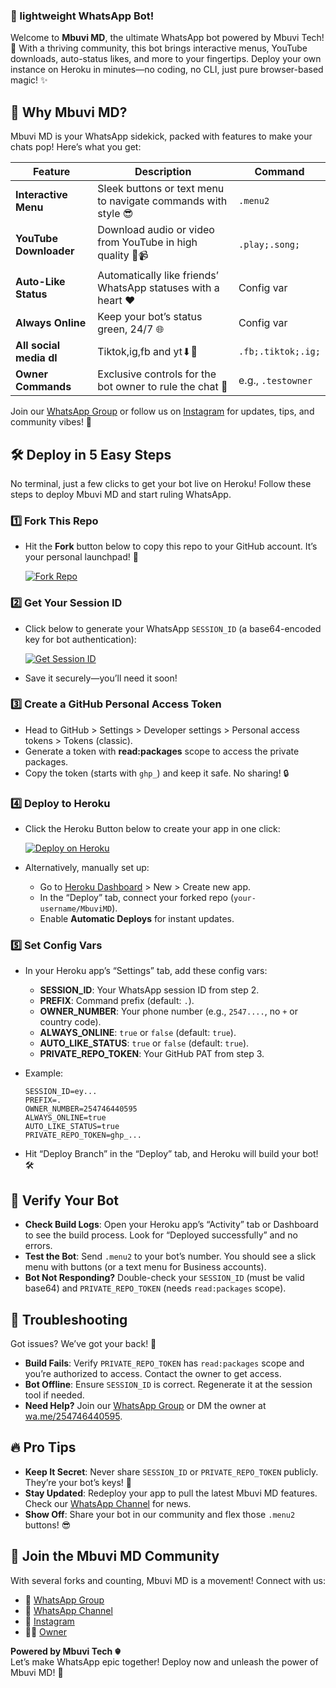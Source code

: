 ### 🚀 lightweight WhatsApp Bot!

Welcome to **Mbuvi MD**, the ultimate WhatsApp bot powered by Mbuvi Tech! 🎉 With a thriving community, this bot brings interactive menus, YouTube downloads, auto-status likes, and more to your fingertips. Deploy your own instance on Heroku in minutes—no coding, no CLI, just pure browser-based magic! ✨

## 🌟 Why Mbuvi MD?

Mbuvi MD is your WhatsApp sidekick, packed with features to make your chats pop! Here’s what you get:

| **Feature**          | **Description**                                              | **Command**       |
|----------------------|--------------------------------------------------------------|-------------------|
| **Interactive Menu** | Sleek buttons or text menu to navigate commands with style 😎 | `.menu2`          |
| **YouTube Downloader** | Download audio or video from YouTube in high quality 🎵📹   | `.play;.song;` |
| **Auto-Like Status** | Automatically like friends’ WhatsApp statuses with a heart ❤️ | Config var        |
| **Always Online**    | Keep your bot’s status green, 24/7 🌐                        | Config var        |
| **All social media dl**    | Tiktok,ig,fb and yt⬇🔽 | `.fb;.tiktok;.ig;` |
| **Owner Commands**   | Exclusive controls for the bot owner to rule the chat 👑      | e.g., `.testowner`    |

Join our [WhatsApp Group](https://chat.whatsapp.com/JZxR4t6JcMv66OEiRRCB2P) or follow us on [Instagram](https://www.instagram.com/_mbuvi_) for updates, tips, and community vibes! 🚀

## 🛠️ Deploy in 5 Easy Steps

No terminal, just a few clicks to get your bot live on Heroku! Follow these steps to deploy Mbuvi MD and start ruling WhatsApp.

### 1️⃣ Fork This Repo

- Hit the **Fork** button below to copy this repo to your GitHub account. It’s your personal launchpad! 🚀

  [![Fork Repo](https://img.shields.io/badge/FORK-blue?logo=github)](https://github.com/cheekydavy/MBUVIMD/fork)


### 2️⃣ Get Your Session ID

- Click below to generate your WhatsApp `SESSION_ID` (a base64-encoded key for bot authentication):

  [![Get Session ID](https://img.shields.io/badge/Session-blue?logo=heroku)](https://mbuvi-md-pair-6a1316688343.herokuapp.com)

- Save it securely—you’ll need it soon!

### 3️⃣ Create a GitHub Personal Access Token

- Head to GitHub > Settings > Developer settings > Personal access tokens > Tokens (classic).
- Generate a token with **read:packages** scope to access the private packages.
- Copy the token (starts with `ghp_`) and keep it safe. No sharing! 🔒

### 4️⃣ Deploy to Heroku

- Click the Heroku Button below to create your app in one click:

  [![Deploy on Heroku](https://img.shields.io/badge/Deploy-Heroku-green?logo=heroku)](https://heroku.com/deploy?template=https://github.com/cheekydavy/MbuviMD)

- Alternatively, manually set up:
  - Go to [Heroku Dashboard](https://dashboard.heroku.com) > New > Create new app.
  - In the “Deploy” tab, connect your forked repo (`your-username/MbuviMD`).
  - Enable **Automatic Deploys** for instant updates.

### 5️⃣ Set Config Vars

- In your Heroku app’s “Settings” tab, add these config vars:
  - **SESSION_ID**: Your WhatsApp session ID from step 2.
  - **PREFIX**: Command prefix (default: `.`).
  - **OWNER_NUMBER**: Your phone number (e.g., `2547....`, no `+` or country code).
  - **ALWAYS_ONLINE**: `true` or `false` (default: `true`).
  - **AUTO_LIKE_STATUS**: `true` or `false` (default: `true`).
  - **PRIVATE_REPO_TOKEN**: Your GitHub PAT from step 3.

- Example:
  ```
  SESSION_ID=ey...
  PREFIX=.
  OWNER_NUMBER=254746440595
  ALWAYS_ONLINE=true
  AUTO_LIKE_STATUS=true
  PRIVATE_REPO_TOKEN=ghp_...
  ```

- Hit “Deploy Branch” in the “Deploy” tab, and Heroku will build your bot! 🛠️

## 🎉 Verify Your Bot

- **Check Build Logs**: Open your Heroku app’s “Activity” tab or Dashboard to see the build process. Look for “Deployed successfully” and no errors.
- **Test the Bot**: Send `.menu2` to your bot’s number. You should see a slick menu with buttons (or a text menu for Business accounts).
- **Bot Not Responding?** Double-check your `SESSION_ID` (must be valid base64) and `PRIVATE_REPO_TOKEN` (needs `read:packages` scope).

## 🛑 Troubleshooting

Got issues? We’ve got your back! 💪

- **Build Fails**: Verify `PRIVATE_REPO_TOKEN` has `read:packages` scope and you’re authorized to access. Contact the owner to get access.
- **Bot Offline**: Ensure `SESSION_ID` is correct. Regenerate it at the session tool if needed.
- **Need Help?** Join our [WhatsApp Group](https://chat.whatsapp.com/JZxR4t6JcMv66OEiRRCB2P) or DM the owner at [wa.me/254746440595](https://wa.me/254746440595).

## 🔥 Pro Tips

- **Keep It Secret**: Never share `SESSION_ID` or `PRIVATE_REPO_TOKEN` publicly. They’re your bot’s keys! 🔑
- **Stay Updated**: Redeploy your app to pull the latest Mbuvi MD features. Check our [WhatsApp Channel](https://whatsapp.com/channel/0029VaPZWbY1iUxVVRIIOm0D) for news.
- **Show Off**: Share your bot in our community and flex those `.menu2` buttons! 😎

## 🤝 Join the Mbuvi MD Community

With several forks and counting, Mbuvi MD is a movement! Connect with us:

- 📱 [WhatsApp Group](https://chat.whatsapp.com/JZxR4t6JcMv66OEiRRCB2P)
- 📢 [WhatsApp Channel](https://whatsapp.com/channel/0029VaPZWbY1iUxVVRIIOm0D)
- 📸 [Instagram](https://www.instagram.com/_mbuvi_)
- 👨‍💻 [Owner](https://wa.me/254746440595)

**Powered by Mbuvi Tech ☬**  
Let’s make WhatsApp epic together! Deploy now and unleash the power of Mbuvi MD! 🚀
